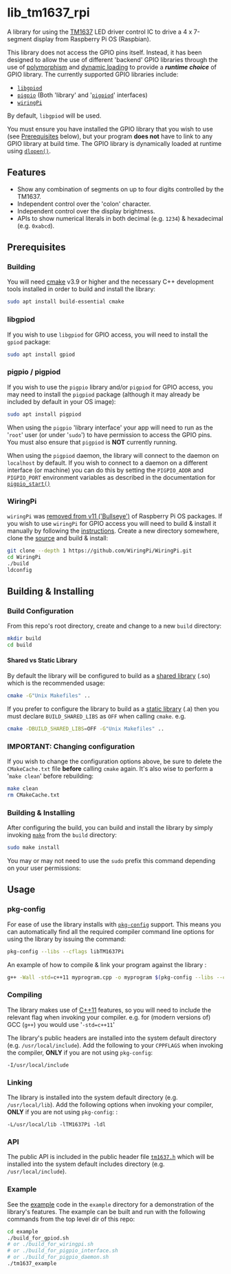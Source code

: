 # lib_tm1637_rpi
A library for using the [TM1637](https://datasheetspdf.com/pdf-file/788613/TitanMicro/TM1637/1)
LED driver control IC to drive a 4 x 7-segment display from Raspberry Pi OS (Raspbian). 

This library does not access the GPIO pins itself. Instead, it has been designed to allow the use of
different 'backend' GPIO libraries through the use of
[polymorphism](https://en.wikipedia.org/wiki/Polymorphism_(computer_science)) and
[dynamic loading](https://en.wikipedia.org/wiki/Dynamic_loading)
to provide a ***runtime choice*** of GPIO library. 
The currently supported GPIO libraries include:

* [`libgpiod`](https://git.kernel.org/pub/scm/libs/libgpiod/libgpiod.git/)
* [`pigpio`](https://abyz.me.uk/rpi/pigpio/) (Both 'library' and '[`pigpiod`](https://abyz.me.uk/rpi/pigpio/pigpiod.html)' interfaces)
* [`wiringPi`](https://github.com/WiringPi/WiringPi)

By default, `libgpiod` will be used.

You must ensure you have installed the GPIO library that you wish to use
(see [Prerequisites](#prerequisites) below), but your program **does not** have to link
to any GPIO library at build time. The GPIO library is dynamically loaded at runtime using
[`dlopen()`](https://tldp.org/HOWTO/Program-Library-HOWTO/dl-libraries.html).


## Features
* Show any combination of segments on up to four digits controlled by the TM1637.
* Independent control over the 'colon' character.
* Independent control over the display brightness.
* APIs to show numerical literals in both decimal (e.g. `1234`) & hexadecimal (e.g. `0xabcd`).

## Prerequisites

### Building
You will need [cmake](https://cmake.org/) v3.9 or higher and the necessary C++ development tools
installed in order to build and install the library:
```sh
sudo apt install build-essential cmake
```

### libgpiod

If you wish to use `libgpiod` for GPIO access, you will need to install the `gpiod` package:
```sh
sudo apt install gpiod
```

### pigpio / pigpiod

If you wish to use the `pigpio` library and/or `pigpiod` for GPIO access, you may need to install the `pigpiod` package
(although it may already be included by default in your OS image):
```sh
sudo apt install pigpiod
```

When using the `pigpio` 'library interface' your app will need to run as the '`root`' user (or under '`sudo`')
to have permission to access the GPIO pins. You must also ensure that `pigpiod` is **NOT** currently running.

When using the `pigpiod` daemon, the library will connect to the daemon on `localhost` by default.
If you wish to connect to a daemon on a different interface (or machine) you can do this by setting
the `PIGPIO_ADDR` and `PIGPIO_PORT` environment variables as described in the documentation for
[`pigpio_start()`](https://abyz.me.uk/rpi/pigpio/pdif2.html#pigpio_start) 

### WiringPi

`wiringPi` was [removed from v11 ('Bullseye')](https://github.com/RPi-Distro/repo/issues/214#issuecomment-1016542851) of Raspberry Pi OS packages. If you wish to use `wiringPi` for GPIO access you will need to build & install it manually by following the
[instructions](https://github.com/WiringPi/WiringPi/blob/master/INSTALL). 
Create a new directory somewhere, clone the
[source](https://github.com/WiringPi/WiringPi.git) and build & install:
```sh
git clone --depth 1 https://github.com/WiringPi/WiringPi.git
cd WiringPi
./build
ldconfig
```

## Building & Installing

### Build Configuration
From this repo's root directory, create and change to a new `build` directory:
```sh
mkdir build
cd build
```

#### Shared vs Static Library
By default the library will be configured to build as a [shared library](https://en.wikipedia.org//wiki/Library_(computing)#Shared_libraries) (.so) which is the recommended usage:
```sh
cmake -G"Unix Makefiles" ..
```
If you prefer to configure the library to build as a [static library](https://en.wikipedia.org/wiki/Static_library) (.a) then you must declare `BUILD_SHARED_LIBS` as `OFF` when calling `cmake`. e.g.
```sh
cmake -DBUILD_SHARED_LIBS=OFF -G"Unix Makefiles" ..
```

### **IMPORTANT**: Changing configuration
If you wish to change the configuration options above, be sure to delete the `CMakeCache.txt` file **before** calling `cmake` again. It's also wise to perform a '`make clean`' before rebuilding:
```sh
make clean
rm CMakeCache.txt
```

### Building & Installing
After configuring the build, you can build and install the library by simply invoking
[`make`](https://www.gnu.org/software/make/) from the `build` directory:
```sh
sudo make install
```
You may or may not need to use the `sudo` prefix this command depending on your user permissions:

## Usage
### pkg-config
For ease of use the library installs with [`pkg-config`](https://www.freedesktop.org/wiki/Software/pkg-config/) support.
This means you can automatically find all the required compiler command line options for using the library by issuing the command:
```sh
pkg-config --libs --cflags libTM1637Pi
```

An example of how to compile & link your program against the library :
```sh
g++ -Wall -std=c++11 myprogram.cpp -o myprogram $(pkg-config --libs --cflags libTM1637Pi)
```

### Compiling
The library makes use of [C++11](https://en.cppreference.com/w/cpp/11) features, so you will need to include
the relevant flag when invoking your compiler. e.g. for (modern versions of) GCC (`g++`) you would use '`-std=c++11`'

The library's public headers are installed into the system default directory (e.g. `/usr/local/include`).
Add the following to your `CPPFLAGS` when invoking the compiler, **ONLY** if you are not using `pkg-config`:
```
-I/usr/local/include
```
### Linking
The library is installed into the system default directory (e.g. `/usr/local/lib`).
Add the following options when invoking your compiler, **ONLY** if you are not using `pkg-config`: :
```
-L/usr/local/lib -lTM1637Pi -ldl
```


### API
The public API is included in the public header file [`tm1637.h`](./inc/tm1637.h)
which will be installed into the system default includes directory (e.g. `/usr/local/include`).

### Example
See the [example](./example/tm1637_example.cpp) code in the `example` directory for a demonstration of the library's features. The example can be built and run with the following commands from the top level dir of this repo:
```sh
cd example
./build_for_gpiod.sh
# or ./build_for_wiringpi.sh 
# or ./build_for_pigpio_interface.sh 
# or ./build_for_pigpio_daemon.sh 
./tm1637_example 
```